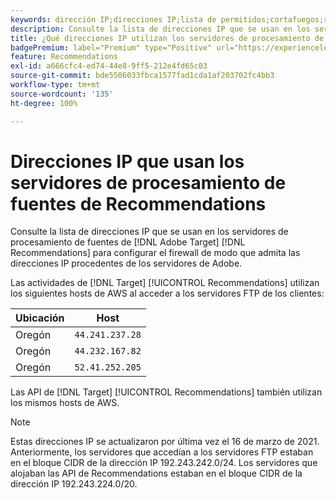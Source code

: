 ```yaml
---
keywords: dirección IP;direcciones IP;lista de permitidos;cortafuegos;recomendaciones;fuente;servidores;adobe experience cloud;recommendations
description: Consulte la lista de direcciones IP que se usan en los servidores de procesamiento de fuentes de recomendaciones de  [!DNL Target]  para configurar el firewall de modo que admita las direcciones IP procedentes de los servidores de Adobe.
title: ¿Qué direcciones IP utilizan los servidores de procesamiento de fuentes de Recommendations?
badgePremium: label="Premium" type="Positive" url="https://experienceleague.adobe.com/docs/target/using/introduction/intro.html?lang=en#premium newtab=true" tooltip="See what's included in Target Premium."
feature: Recommendations
exl-id: a666cfc4-ed74-44e8-9ff5-212e4fd65c03
source-git-commit: bde5506033fbca1577fad1cda1af203702fc4bb3
workflow-type: tm+mt
source-wordcount: '135'
ht-degree: 100%

---
```


# Direcciones IP que usan los servidores de procesamiento de fuentes de Recommendations

Consulte la lista de direcciones IP que se usan en los servidores de procesamiento de fuentes de [!DNL Adobe Target] [!DNL Recommendations] para configurar el firewall de modo que admita las direcciones IP procedentes de los servidores de Adobe.

Las actividades de [!DNL Target] [!UICONTROL Recommendations] utilizan los siguientes hosts de AWS al acceder a los servidores FTP de los clientes:

| Ubicación | Host |
| --- | --- |
| Oregón | `44.241.237.28` |
| Oregón | `44.232.167.82` |
| Oregón | `52.41.252.205` |

Las API de [!DNL Target] [!UICONTROL Recommendations] también utilizan los mismos hosts de AWS.

>[!NOTE]
>
>Estas direcciones IP se actualizaron por última vez el 16 de marzo de 2021. Anteriormente, los servidores que accedían a los servidores FTP estaban en el bloque CIDR de la dirección IP 192.243.242.0/24. Los servidores que alojaban las API de Recommendations estaban en el bloque CIDR de la dirección IP 192.243.224.0/20.
